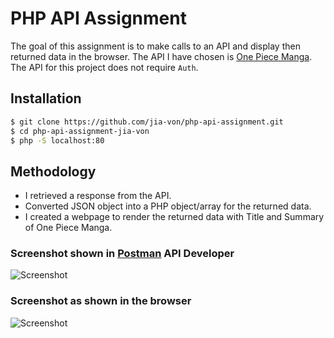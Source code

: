 # PHP API Assignment

The goal of this assignment is to make calls to an API and display then returned data in the browser. The API I have chosen is [One Piece Manga](https://onepiececover.com/api/chapters). The API for this project does not require `Auth`. 

## Installation

````bash
$ git clone https://github.com/jia-von/php-api-assignment.git
$ cd php-api-assignment-jia-von
$ php -S localhost:80
``````

## Methodology

- I retrieved a response from the API.
- Converted JSON object into a PHP object/array for the returned data.
- I created a webpage to render the returned data with Title and Summary of One Piece Manga. 

### Screenshot shown in [Postman](https://www.postman.com) API Developer

![Screenshot](image.png)

### Screenshot as shown in the browser

![Screenshot](browser.png)
